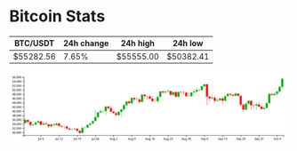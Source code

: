 # Bitcoin Stats

BTC/USDT|24h change|24h high|24h low|
|---|---|---|---|
|$55282.56|7.65%|$55555.00|$50382.41|

<img src="./chart.svg">
